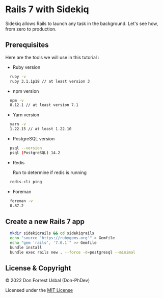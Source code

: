# Rails 7 with Sidekiq

Sidekiq allows Rails to launch any task in the background.
Let's see how, from zero to production.

## Prerequisites

Here are the tools we will use in this tutorial :

* Ruby version

```bash
  ruby -v
  ruby 3.1.1p18 // at least version 3
```
* npm version

```bash
  npm -v
  8.12.1 // at least version 7.1
```

* Yarn version

```bash
  yarn -v
  1.22.15 // at least 1.22.10
```

* PostgreSQL version

```bash
  psql --version
  psql (PostgreSQL) 14.2
```

* Redis

  Run to determine if redis is running

```bash
  redis-cli ping
```

* Foreman

```bash
  foreman -v
  0.87.2
```

## Create a new Rails 7 app

```bash
  mkdir sidekiqrails && cd sidekiqrails  
  echo "source 'https://rubygems.org'" > Gemfile  
  echo "gem 'rails', '7.0.1'" >> Gemfile  
  bundle install  
  bundle exec rails new . --force -d=postgresql --minimal
```

## License & Copyright
© 2022 Don Forrest Usbal (Don-PhDev)

Licensed under the [MIT License](LICENSE)
